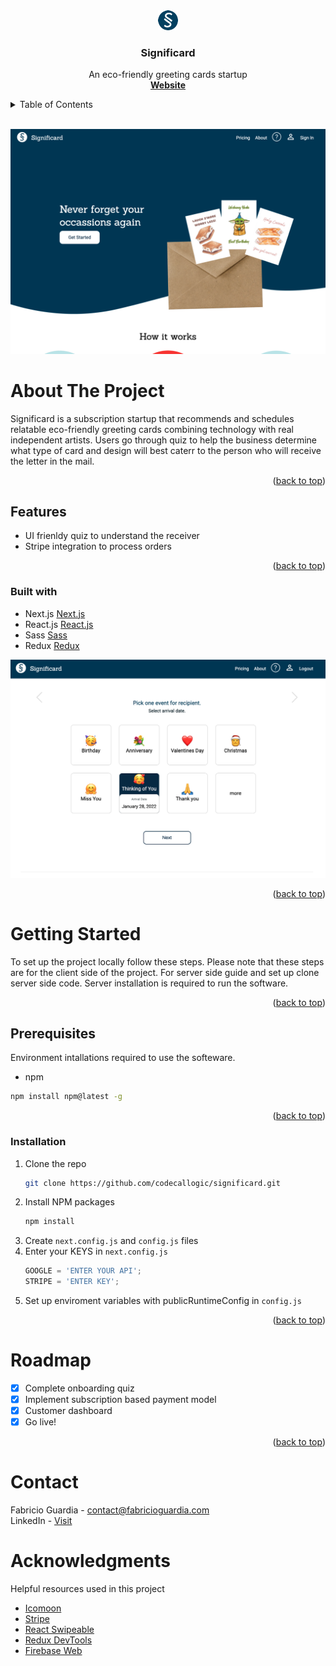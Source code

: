 <div id="top"></div>

<div align="center">
  <a href="https://github.com/codecallogic/significard.git">
    <img src="public/significard.png" alt="Logo">
  </a>

  <h3 align="center">Significard</h3>

  <p align="center">
    An eco-friendly greeting cards startup
    <br />
     <a href="https://significard.com/"><strong>Website</strong></a>
     <!-- <br />
    <br />
    <a href="https://github.com/github_username/repo_name">View Demo</a>
    ·
    <a href="https://github.com/github_username/repo_name/issues">Report Bug</a>
    ·
    <a href="https://github.com/github_username/repo_name/issues">Request Feature</a> -->
  </p>
</div>

<details>
  <summary>Table of Contents</summary>
  <ol>
    <li>
      <a href="#about-the-project">About The Project</a>
      <ul>
        <li><a href="#features">Features</a></li>
        <li><a href="#built-with">Built With</a></li>
      </ul>
    </li>
    <li>
      <a href="#getting-started">Getting Started</a>
      <ul>
        <li><a href="#prerequisites">Prerequisites</a></li>
        <li><a href="#installation">Installation</a></li>
      </ul>
    </li>
    <li><a href="#roadmap">Roadmap</a></li>
    <li><a href="#contact">Contact</a></li>
    <li><a href="#acknowledgments">Acknowledgments</a></li>
  </ol>
</details>

<br>

![homepage!](/public/homepage.png 'Homepage')

# About The Project

Significard is a subscription startup that recommends and schedules relatable eco-friendly greeting cards combining technology with real independent artists. Users go through quiz to help the business determine what type of card and design will best caterr to the person who will receive the letter in the mail.

<p align="right">(<a href="#top">back to top</a>)</p>

## Features

- UI frienldy quiz to understand the receiver
- Stripe integration to process orders

<p align="right">(<a href="#top">back to top</a>)</p>

### Built with

- Next.js [Next.js](https://nextjs.org/)
- React.js [React.js](https://reactjs.org/)
- Sass [Sass](https://sass-lang.com/install)
- Redux [Redux](https://redux.js.org/)

![quiz!](/public/quiz.png 'Quiz')

<p align="right">(<a href="#top">back to top</a>)</p>

# Getting Started

To set up the project locally follow these steps. Please note that these steps are for the client side of the project. For server side guide and set up clone server side code. Server installation is required to run the software.

<p align="right">(<a href="#top">back to top</a>)</p>

## Prerequisites

Environment intallations required to use the softeware.

- npm

```sh
npm install npm@latest -g
```

<p align="right">(<a href="#top">back to top</a>)</p>

### Installation

1. Clone the repo
   ```sh
   git clone https://github.com/codecallogic/significard.git
   ```
2. Install NPM packages
   ```sh
   npm install
   ```
3. Create `next.config.js` and `config.js` files
4. Enter your KEYS in `next.config.js`
   ```js
   GOOGLE = 'ENTER YOUR API';
   STRIPE = 'ENTER KEY';
   ```
5. Set up enviroment variables with publicRuntimeConfig in `config.js`

<p align="right">(<a href="#top">back to top</a>)</p>

# Roadmap

- [x] Complete onboarding quiz
- [x] Implement subscription based payment model
- [x] Customer dashboard
- [x] Go live!

<p align="right">(<a href="#top">back to top</a>)</p>

# Contact

Fabricio Guardia - contact@fabricioguardia.com
<br>
LinkedIn - <a href="https://www.linkedin.com/in/fabricio-guardia/">Visit</a>

# Acknowledgments

Helpful resources used in this project

- <a href="https://icomoon.io/">Icomoon</a>
- <a href="https://stripe.com/docs/payments/quickstart">Stripe</a>
- <a href="https://www.npmjs.com/package/react-swipeable">React Swipeable</a>
- <a href="https://chrome.google.com/webstore/detail/redux-devtools/lmhkpmbekcpmknklioeibfkpmmfibljd?hl=en">Redux DevTools</a>
- <a href="https://firebase.google.com/docs/auth/web/firebaseui">Firebase Web</a>
